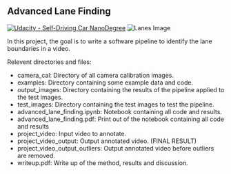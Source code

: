 ## Advanced Lane Finding
[![Udacity - Self-Driving Car NanoDegree](https://s3.amazonaws.com/udacity-sdc/github/shield-carnd.svg)](http://www.udacity.com/drive)
![Lanes Image](./examples/example_output.jpg)

In this project, the goal is to write a software pipeline to identify the lane boundaries in a video.

Relevent directories and files:
- camera_cal: Directory of all camera calibration images.
- examples: Directory containing some example data and code.
- output_images: Directory containing the results of the pipeline applied to the test images.
- test_images: Directory containing the test images to test the pipeline.
- advanced_lane_finding.ipynb: Notebook containing all code and results.
- advanced_lane_finding.pdf: Print out of the notebook containing all code and results
- project_video: Input video to annotate.
- project_video_output: Output annotated video. (FINAL RESULT)
- project_video_output_outliers: Output annotated video before outliers are removed.
- writeup.pdf: Write up of the method, results and discussion.
